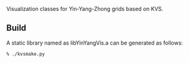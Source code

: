 Visualization classes for Yin-Yang-Zhong grids based on KVS.

## Build
A static library named as libYinYangVis.a can be generated as follows:
```
% ./kvsmake.py
```
